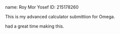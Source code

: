 name: Roy Mor Yosef
ID: 215178260

This is my advanced calculator submittion for Omega.

had a great time making this. 